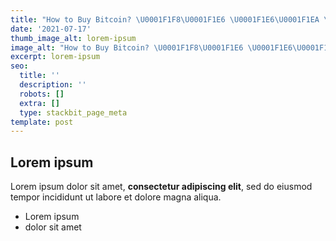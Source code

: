 ```yaml
---
title: "How to Buy Bitcoin? \U0001F1F8\U0001F1E6 \U0001F1E6\U0001F1EA \U0001F1E7\U0001F1ED \U0001F1F0\U0001F1FC \U0001F1F4\U0001F1F2 كيف تشتري بيتكوين؟"
date: '2021-07-17'
thumb_image_alt: lorem-ipsum
image_alt: "How to Buy Bitcoin? \U0001F1F8\U0001F1E6 \U0001F1E6\U0001F1EA \U0001F1E7\U0001F1ED \U0001F1F0\U0001F1FC \U0001F1F4\U0001F1F2 كيف تشتري بيتكوين؟"
excerpt: lorem-ipsum
seo:
  title: ''
  description: ''
  robots: []
  extra: []
  type: stackbit_page_meta
template: post
---
```

## Lorem ipsum

Lorem ipsum dolor sit amet, **consectetur adipiscing elit**, sed do eiusmod tempor incididunt ut labore et dolore magna aliqua.

- Lorem ipsum
- dolor sit amet